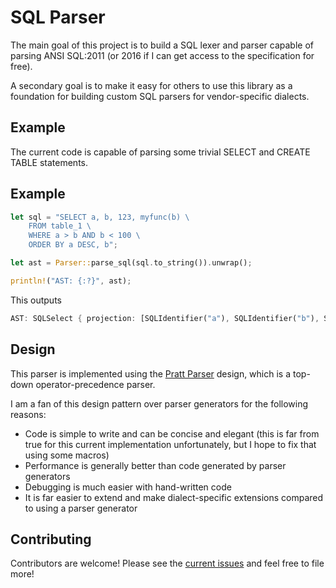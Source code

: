 # SQL Parser

The main goal of this project is to build a SQL lexer and parser capable of parsing ANSI SQL:2011 (or 2016 if I can get access to the specification for free).

A secondary goal is to make it easy for others to use this library as a foundation for building custom SQL parsers for vendor-specific dialects.

## Example

The current code is capable of parsing some trivial SELECT and CREATE TABLE statements.

## Example

```rust
let sql = "SELECT a, b, 123, myfunc(b) \
    FROM table_1 \
    WHERE a > b AND b < 100 \
    ORDER BY a DESC, b";

let ast = Parser::parse_sql(sql.to_string()).unwrap();

println!("AST: {:?}", ast);
```

This outputs

```rust
AST: SQLSelect { projection: [SQLIdentifier("a"), SQLIdentifier("b"), SQLLiteralLong(123), SQLFunction { id: "myfunc", args: [SQLIdentifier("b")] }], relation: Some(SQLIdentifier("table_1")), selection: Some(SQLBinaryExpr { left: SQLBinaryExpr { left: SQLIdentifier("a"), op: Gt, right: SQLIdentifier("b") }, op: And, right: SQLBinaryExpr { left: SQLIdentifier("b"), op: Lt, right: SQLLiteralLong(100) } }), order_by: Some([SQLOrderBy { expr: SQLIdentifier("a"), asc: false }, SQLOrderBy { expr: SQLIdentifier("b"), asc: true }]), group_by: None, having: None, limit: None }
```

## Design

This parser is implemented using the [Pratt Parser](https://tdop.github.io/) design, which is a top-down operator-precedence parser.

I am a fan of this design pattern over parser generators for the following reasons:

- Code is simple to write and can be concise and elegant (this is far from true for this current implementation unfortunately, but I hope to fix that using some macros)
- Performance is generally better than code generated by parser generators
- Debugging is much easier with hand-written code
- It is far easier to extend and make dialect-specific extensions compared to using a parser generator

## Contributing

Contributors are welcome! Please see the [current issues](https://github.com/andygrove/sqlparser-rs/issues) and feel free to file more!
